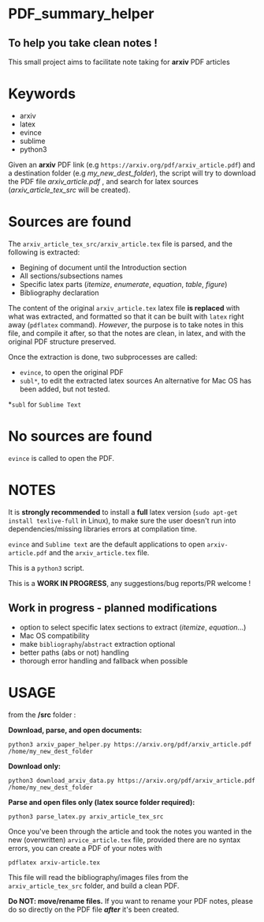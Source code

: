 # PDF_summary_helper
To help you take clean notes !
------------------------------

This small project aims to facilitate note taking for **arxiv** PDF articles

Keywords
========
- arxiv
- latex
- evince
- sublime
- python3


Given an **arxiv** PDF link (e.g `https://arxiv.org/pdf/arxiv_article.pdf`) and a destination folder (e.g *my_new_dest_folder*), the script will try to download the PDF file *arxiv_article.pdf* , and search for latex sources (*arxiv_article_tex_src* will be created).

Sources are found
=================
The `arxiv_article_tex_src/arxiv_article.tex` file is parsed, and the following is extracted:
  - Begining of document until the Introduction section
  - All sections/subsections names
  - Specific latex parts (*itemize*, *enumerate*, *equation*, *table*, *figure*)
  - Bibliography declaration
 
The content of the original `arxiv_article.tex` latex file **is replaced** with what was extracted, and formatted so that it can be built with `latex` right away (`pdflatex` command). *However*, the purpose is to take notes in this file, and compile it after, so that the notes are clean, in latex, and with the original PDF structure preserved.

Once the extraction is done, two subprocesses are called:
- `evince`, to open the original PDF
- `subl*`, to edit the extracted latex sources
An alternative for Mac OS has been added, but not tested.

*`subl` for `Sublime Text`

No sources are found
=====================
`evince` is called to open the PDF.

NOTES
=====
It is **strongly recommended** to install a **full** latex version (`sudo apt-get install texlive-full` in Linux), to make sure the user doesn't run into dependencies/missing libraries errors at compilation time.

`evince` and `Sublime text` are the default applications to open `arxiv-article.pdf` and the `arxiv_article.tex` file.

This is a `python3` script.

This is a **WORK IN PROGRESS**, any suggestions/bug reports/PR welcome !

Work in progress - planned modifications
----------------

- option to select specific latex sections to extract (*itemize*, *equation*...)
- Mac OS compatibility
- make `bibliography`/`abstract` extraction optional
- better paths (abs or not) handling
- thorough error handling and fallback when possible

USAGE
=====

from the **/src** folder :

**Download, parse, and open documents:**

`python3 arxiv_paper_helper.py https://arxiv.org/pdf/arxiv_article.pdf /home/my_new_dest_folder`

**Download only:**

`python3 download_arxiv_data.py https://arxiv.org/pdf/arxiv_article.pdf /home/my_new_dest_folder`

**Parse and open files only (latex source folder required):**

`python3 parse_latex.py arxiv_article_tex_src`

Once you've been through the article and took the notes you wanted in the new (overwritten) `arvice_article.tex` file, provided there are no syntax errors, you can create a PDF of your notes with

`pdflatex arxiv-article.tex`

This file will read the bibliography/images files from the `arxiv_article_tex_src` folder, and build a clean PDF.

**Do NOT: move/rename files.**
If you want to rename your PDF notes, please do so directly on the PDF file ***after*** it's been created.

